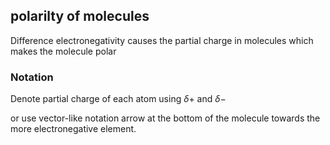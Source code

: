 

## polarilty of molecules

Difference electronegativity causes the partial charge in molecules which makes the molecule polar

### Notation

Denote partial charge of each atom using
$\delta+$ and $\delta-$

or use vector-like notation arrow at the bottom of the molecule towards the more electronegative element.
